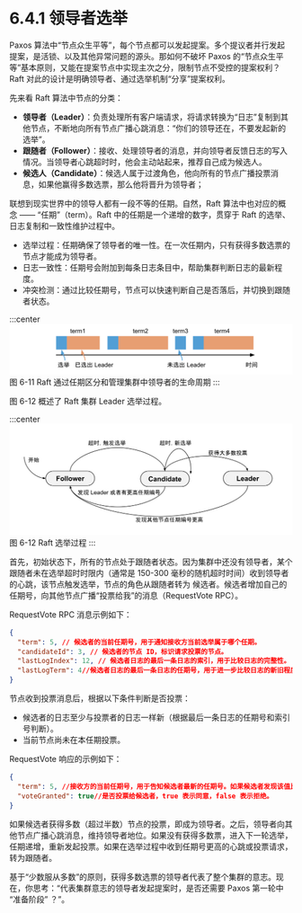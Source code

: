 # 6.4.1 领导者选举

Paxos 算法中“节点众生平等”，每个节点都可以发起提案。多个提议者并行发起提案，是活锁、以及其他异常问题的源头。那如何不破坏 Paxos 的“节点众生平等”基本原则，又能在提案节点中实现主次之分，限制节点不受控的提案权利？Raft 对此的设计是明确领导者、通过选举机制“分享”提案权利。

先来看 Raft 算法中节点的分类：

- **领导者（Leader）**：负责处理所有客户端请求，将请求转换为“日志”复制到其他节点，不断地向所有节点广播心跳消息：“你们的领导还在，不要发起新的选举”。
- **跟随者（Follower）**：接收、处理领导者的消息，并向领导者反馈日志的写入情况。当领导者心跳超时时，他会主动站起来，推荐自己成为候选人。
- **候选人（Candidate）**：候选人属于过渡角色，他向所有的节点广播投票消息，如果他赢得多数选票，那么他将晋升为领导者；


联想到现实世界中的领导人都有一段不等的任期。自然，Raft 算法中也对应的概念 —— “任期”（term）。Raft 中的任期是一个递增的数字，贯穿于 Raft 的选举、日志复制和一致性维护过程中。

- 选举过程：任期确保了领导者的唯一性。在一次任期内，只有获得多数选票的节点才能成为领导者。
- 日志一致性：任期号会附加到每条日志条目中，帮助集群判断日志的最新程度。
- 冲突检测：通过比较任期号，节点可以快速判断自己是否落后，并切换到跟随者状态。

:::center
  ![](../assets/raft-term.svg)
  图 6-11 Raft 通过任期区分和管理集群中领导者的生命周期
:::

图 6-12 概述了 Raft 集群 Leader 选举过程。

:::center
  ![](../assets/raft-election.svg)
  图 6-12 Raft 选举过程
:::

首先，初始状态下，所有的节点处于跟随者状态。因为集群中还没有领导者，某个跟随者未在选举超时时限内（通常是 150-300 毫秒的随机超时时间）收到领导者的心跳，该节点触发选举，节点的角色从跟随者转为 候选者。候选者增加自己的任期号，向其他节点广播“投票给我”的消息（RequestVote RPC）。

RequestVote RPC 消息示例如下：

```json
{
  "term": 5, // 候选者的当前任期号，用于通知接收方当前选举属于哪个任期。
  "candidateId": 3, // 候选者的节点 ID，标识请求投票的节点。
  "lastLogIndex": 12, // 候选者日志的最后一条日志的索引，用于比较日志的完整性。
  "lastLogTerm": 4//候选者日志的最后一条日志的任期号，用于进一步比较日志的新旧程度。
}
```

节点收到投票消息后，根据以下条件判断是否投票：

- 候选者的日志至少与投票者的日志一样新（根据最后一条日志的任期号和索引号判断）。
- 当前节点尚未在本任期投票。

RequestVote 响应的示例如下：

```json
{
  "term": 5, //接收方的当前任期号，用于告知候选者最新的任期号。如果候选者发现该值比自己大，会转为跟随者。
  "voteGranted": true//是否投票给候选者，true 表示同意，false 表示拒绝。
}
```

如果候选者获得多数（超过半数）节点的投票，即成为领导者。之后，领导者向其他节点广播心跳消息，维持领导者地位。如果没有获得多数票，进入下一轮选举，任期递增，重新发起投票。如果在选举过程中收到任期号更高的心跳或投票请求，转为跟随者。


基于“少数服从多数”的原则，获得多数选票的领导者代表了整个集群的意志。现在，你思考：“代表集群意志的领导者发起提案时，是否还需要 Paxos 第一轮中 “准备阶段” ？”。





